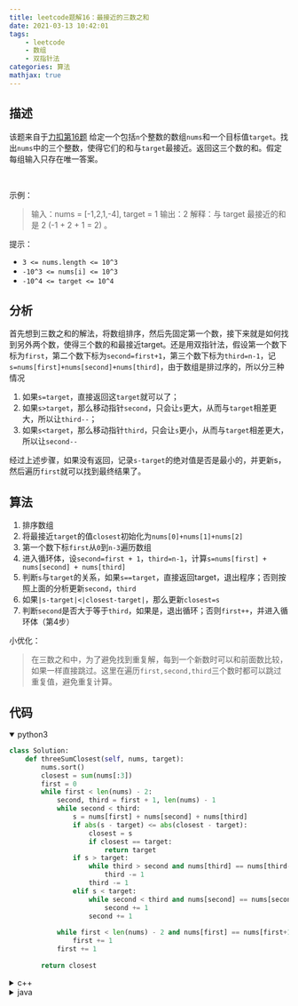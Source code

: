 ```yaml
---
title: leetcode题解16：最接近的三数之和
date: 2021-03-13 10:42:01
tags:
    - leetcode
    - 数组
    - 双指针法
categories: 算法
mathjax: true
---
```


## 描述
该题来自于[力扣第16题](https://leetcode-cn.com/problems/3sum-closest/)
给定一个包括`n`个整数的数组`nums`和一个目标值`target`。找出`nums`中的三个整数，使得它们的和与`target`最接近。返回这三个数的和。假定每组输入只存在唯一答案。

<!--more-->
 

示例：
> 输入：nums = [-1,2,1,-4], target = 1
输出：2
解释：与 target 最接近的和是 2 (-1 + 2 + 1 = 2) 。
 

提示：
* `3 <= nums.length <= 10^3`
* `-10^3 <= nums[i] <= 10^3`
* `-10^4 <= target <= 10^4`

## 分析

首先想到三数之和的解法，将数组排序，然后先固定第一个数，接下来就是如何找到另外两个数，使得三个数的和最接近target。还是用双指针法，假设第一个数下标为`first`，第二个数下标为`second=first+1`，第三个数下标为`third=n-1`，记`s=nums[first]+nums[second]+nums[third]`，由于数组是排过序的，所以分三种情况
1. 如果`s=target`，直接返回这`target`就可以了；
2. 如果`s>target`，那么移动指针`second`，只会让`s`更大，从而与`target`相差更大，所以让`third--`；
3. 如果`s<target`，那么移动指针`third`，只会让`s`更小，从而与`target`相差更大，所以让`second--`

经过上述步骤，如果没有返回，记录`s-target`的绝对值是否是最小的，并更新s，然后遍历`first`就可以找到最终结果了。
## 算法
1. 排序数组
2. 将最接近`target`的值`closest`初始化为`nums[0]+nums[1]+nums[2]`
3. 第一个数下标`first`从`0`到`n-3`遍历数组
4. 进入循环体，设`second=first + 1`，`third=n-1`，计算`s=nums[first] + nums[second] + nums[third]`
5. 判断`s`与`target`的关系，如果`s==target`，直接返回target，退出程序；否则按照上面的分析更新`second`，`third`
6. 如果`|s-target|<|closest-target|`，那么更新`closest=s`
7. 判断`second`是否大于等于`third`，如果是，退出循环；否则`first++`，并进入循环体（第4步）

小优化：
> 在三数之和中，为了避免找到重复解，每到一个新数时可以和前面数比较，如果一样直接跳过。这里在遍历`first,second,third`三个数时都可以跳过重复值，避免重复计算。
## 代码

<details open>
<summary>python3</summary>

```python
class Solution:
    def threeSumClosest(self, nums, target):
        nums.sort()
        closest = sum(nums[:3])
        first = 0
        while first < len(nums) - 2:
            second, third = first + 1, len(nums) - 1
            while second < third:
                s = nums[first] + nums[second] + nums[third]
                if abs(s - target) <= abs(closest - target):
                    closest = s
                    if closest == target:
                        return target
                if s > target:
                    while third > second and nums[third] == nums[third-1]:
                        third -= 1
                    third -= 1
                elif s < target:
                    while second < third and nums[second] == nums[second+1]:
                        second += 1
                    second += 1
            
            while first < len(nums) - 2 and nums[first] == nums[first+1]:
                first += 1
            first += 1
        
        return closest
```
</details>


<details>
<summary>c++</summary>

```cpp
class Solution {
public:
    int threeSumClosest(vector<int>& nums, int target) {
        sort(nums.begin(), nums.end());
        int first = 0;
        int closest = nums[0] + nums[1] + nums[2];
        while (first < nums.size() - 2) {
            int second = first + 1;
            int third = nums.size() - 1;
            while (second < third) {
                int s = nums[first] + nums[second] + nums[third];
                if (abs(s - target) <= abs(closest - target)) {
                    closest = s;
                    if (closest == target) return target;
                }
                if (s > target) {
                    while((third > second) && (nums[third] == nums[third-1])) third--;
                    third--;
                }
                else if(s < target) {
                    while ((second < third) && (nums[second] == nums[second + 1])) second++;;
                    second++;
                }
            }
            while ((first < nums.size() - 2) && (nums[first + 1] == nums[first])) first++;
            first++;
        }
        return closest;
    }
};
```
</details>


<details>
<summary>java</summary>

```java
class Solution {
    public int threeSumClosest(int[] nums, int target) {
        Arrays.sort(nums);
        int first = 0;
        int closest = nums[0] + nums[1] + nums[2];
        while (first < nums.length - 2){
            int second = first + 1;
            int third = nums.length - 1;
            while (second < third){
                int s = nums[first] + nums[second] + nums[third];
                if (Math.abs(s - target) <= Math.abs(closest - target)){
                    closest = s;
                }
                if (closest == target) return target;
                if (s > target){
                    while ((third > second) && (nums[third] == nums[third-1])) third--;
                    third--;
                }
                else if (s < target){
                    while ((second < third) && (nums[second] == nums[second+1])) second++;
                    second++;
                }
            }
            while ((first < nums.length - 2) && (nums[first] == nums[first+1])) first++;
            first++;
        }
        return closest;
    }
}
```
</details>